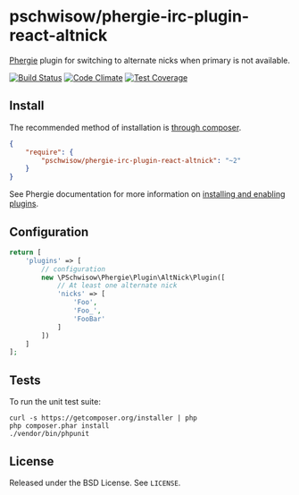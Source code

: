 # pschwisow/phergie-irc-plugin-react-altnick

[Phergie](http://github.com/phergie/phergie-irc-bot-react/) plugin for switching to alternate nicks when primary is not available.

[![Build Status](https://secure.travis-ci.org/PSchwisow/phergie-irc-plugin-react-altnick.png?branch=master)](http://travis-ci.org/PSchwisow/phergie-irc-plugin-react-altnick) [![Code Climate](https://codeclimate.com/github/PSchwisow/phergie-irc-plugin-react-altnick/badges/gpa.svg)](https://codeclimate.com/github/PSchwisow/phergie-irc-plugin-react-altnick) [![Test Coverage](https://codeclimate.com/github/PSchwisow/phergie-irc-plugin-react-altnick/badges/coverage.svg)](https://codeclimate.com/github/PSchwisow/phergie-irc-plugin-react-altnick)

## Install

The recommended method of installation is [through composer](http://getcomposer.org).

```JSON
{
    "require": {
        "pschwisow/phergie-irc-plugin-react-altnick": "~2"
    }
}
```

See Phergie documentation for more information on
[installing and enabling plugins](https://github.com/phergie/phergie-irc-bot-react/wiki/Usage#plugins).

## Configuration

```php
return [
    'plugins' => [
        // configuration
        new \PSchwisow\Phergie\Plugin\AltNick\Plugin([
            // At least one alternate nick
            'nicks' => [
                'Foo',
                'Foo_',
                'FooBar'
            ]
        ])
    ]
];
```

## Tests

To run the unit test suite:

```
curl -s https://getcomposer.org/installer | php
php composer.phar install
./vendor/bin/phpunit
```

## License

Released under the BSD License. See `LICENSE`.
